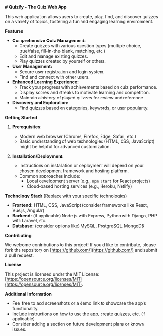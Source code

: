**# Quizify - The Quiz Web App**

This web application allows users to create, play, find, and discover quizzes on a variety of topics, fostering a fun and engaging learning environment. 

**Features**

* **Comprehensive Quiz Management:**
    * Create quizzes with various question types (multiple choice, true/false, fill-in-the-blank, matching, etc.)
    * Edit and manage existing quizzes.
    * Play quizzes created by yourself or others.
* **User Management:**
    * Secure user registration and login system.
    * Find and connect with other users.
* **Enhanced Learning Experience:**
    * Track your progress with achievements based on quiz performance.
    * Display scores and streaks to motivate learning and competition.
    * Maintain a history of played quizzes for review and reference.
* **Discovery and Exploration:**
    * Find quizzes based on categories, keywords, or user popularity.

**Getting Started**

1. **Prerequisites:**
    * Modern web browser (Chrome, Firefox, Edge, Safari, etc.)
    * Basic understanding of web technologies (HTML, CSS, JavaScript) might be helpful for advanced customization.

2. **Installation/Deployment:**
    * Instructions on installation or deployment will depend on your chosen development framework and hosting platform. 
    * Common approaches include:
        * Local development server (e.g., `npm start` for React projects)
        * Cloud-based hosting services (e.g., Heroku, Netlify)

**Technology Stack** (Replace with your specific technologies)

* **Frontend:** HTML, CSS, JavaScript (consider frameworks like React, Vue.js, Angular)
* **Backend:** (if applicable) Node.js with Express, Python with Django, PHP with Laravel, etc.
* **Database:** (consider options like) MySQL, PostgreSQL, MongoDB

**Contributing**

We welcome contributions to this project! If you'd like to contribute, please fork the repository on [https://github.com/](https://github.com/) and submit a pull request.

**License**

This project is licensed under the MIT License: [https://opensource.org/licenses/MIT](https://opensource.org/licenses/MIT).

**Additional Information**

* Feel free to add screenshots or a demo link to showcase the app's functionality.
* Include instructions on how to use the app, create quizzes, etc. (if applicable)
* Consider adding a section on future development plans or known issues.
